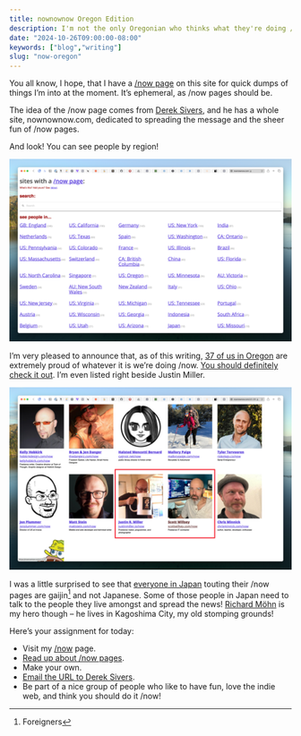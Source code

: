 ```yaml
---
title: nownownow Oregon Edition
description: I'm not the only Oregonian who thinks what they're doing /now is important.
date: "2024-10-26T09:00:00-08:00"
keywords: ["blog","writing"]
slug: "now-oregon"
---
```

You all know, I hope, that I have a [/now page](https://scottwillsey.com/now/) on this site for quick dumps of things I’m into at the moment. It’s ephemeral, as /now pages should be.

The idea of the /now page comes from [Derek Sivers](https://sive.rs), and he has a whole site, nownownow.com, dedicated to spreading the message and the sheer fun of /now pages.

And look! You can see people by region!

[![nownownow](../../assets/images/posts/nownownow-A3BD2879-F65C-4077-B706-F3180BB4867D.png)](/images/posts/nownownow-A3BD2879-F65C-4077-B706-F3180BB4867D.jpg)

I’m very pleased to announce that, as of this writing, [37 of us in Oregon](https://nownownow.com/US-OR) are extremely proud of whatever it is we’re doing /now. [You should definitely check it out](https://nownownow.com/US-OR). I’m even listed right beside Justin Miller.

[![nownownow Oregon](../../assets/images/posts/nownownowOregon-DAA8714A-E89C-4FD3-8C13-9EB1A5BC655C.png)](/images/posts/nownownowOregon-DAA8714A-E89C-4FD3-8C13-9EB1A5BC655C.jpg)

I was a little surprised to see that [everyone in Japan](https://nownownow.com/JP) touting their /now pages are gaijin[^1] and not Japanese. Some of those people in Japan need to talk to the people they live amongst and spread the news! [Richard Möhn](https://nownownow.com/p/w7AB) is my hero though – he lives in Kagoshima City, my old stomping grounds!

Here’s your assignment for today:

- Visit my [/now](https://scottwillsey.com/now/) page.
- [Read up about /now pages](https://nownownow.com/about).
- Make your own.
- [Email the URL to Derek Sivers](https://sive.rs/contact).
- Be part of a nice group of people who like to have fun, love the indie web, and think you should do it /now!

[^1]: Foreigners

